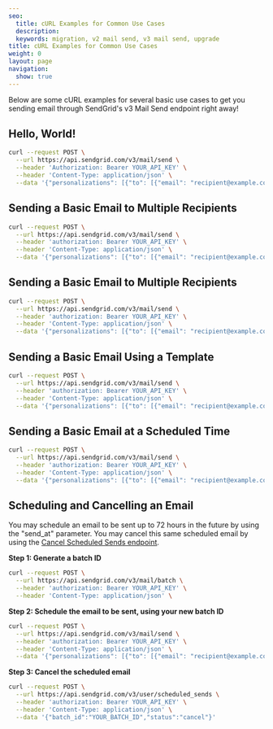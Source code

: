 ```yaml
---
seo:
  title: cURL Examples for Common Use Cases
  description:
  keywords: migration, v2 mail send, v3 mail send, upgrade
title: cURL Examples for Common Use Cases
weight: 0
layout: page
navigation:
  show: true
---
```


Below are some cURL examples for several basic use cases to get you sending email through SendGrid's v3 Mail Send endpoint right away!

## 	Hello, World!
 	
```bash
curl --request POST \
  --url https://api.sendgrid.com/v3/mail/send \
  --header 'Authorization: Bearer YOUR_API_KEY' \
  --header 'Content-Type: application/json' \
  --data '{"personalizations": [{"to": [{"email": "recipient@example.com"}]}],"from": {"email": "sendeexampexample@example.com"},"subject": "Hello, World!","content": [{"type": "text/plain", "value": "Heya!"}]}'
```

## 	Sending a Basic Email to Multiple Recipients
 	
```bash
curl --request POST \
  --url https://api.sendgrid.com/v3/mail/send \
  --header 'authorization: Bearer YOUR_API_KEY' \
  --header 'Content-Type: application/json' \
  --data '{"personalizations": [{"to": [{"email": "recipient@example.com"}],"cc": [{"email":"recipient2@example.com"}, {"email": "recipient3@example.com"}, {"email":"recipient4@example.com"}]}], "from": {"email": "sendeexampexample@example.com"},"subject":"Hello, World!", "content": [{"type": "text/plain", "value": "Heya!"}]}'
```

## 	Sending a Basic Email to Multiple Recipients
 	
```bash
curl --request POST \
  --url https://api.sendgrid.com/v3/mail/send \
  --header 'authorization: Bearer YOUR_API_KEY' \
  --header 'Content-Type: application/json' \
  --data '{"personalizations": [{"to": [{"email": "recipient@example.com"}],"cc": [{"email":"recipient2@example.com"}, {"email": "recipient3@example.com"}, {"email":"recipient4@example.com"}]}], "from": {"email": "sendeexampexample@example.com"},"subject":"Hello, World!", "content": [{"type": "text/plain", "value": "Heya!"}]}'
```

## 	Sending a Basic Email Using a Template
 	
```bash
curl --request POST \
  --url https://api.sendgrid.com/v3/mail/send \
  --header 'authorization: Bearer YOUR_API_KEY' \
  --header 'Content-Type: application/json' \
  --data '{"personalizations": [{"to": [{"email": "recipient@example.com"}]}],"from": {"email": "sendeexampexample@example.com"},"subject":"Hello, World!","content": [{"type": "text/plain","value": "Heya!"}], "template_id" : "YOUR_TEMPLATE_ID"}'
```

## 	Sending a Basic Email at a Scheduled Time
 	
```bash
curl --request POST \
  --url https://api.sendgrid.com/v3/mail/send \
  --header 'authorization: Bearer YOUR_API_KEY' \
  --header 'Content-Type: application/json' \
  --data '{"personalizations": [{"to": [{"email": "recipient@example.com"}]}],"from": {"email": "sendeexampexample@example.com"},"subject":"Hello, World!","content": [{"type": "text/plain","value": "Heya!"}], "send_at" : "UNIX_TIMESTAMP_HERE"}'
```

## 	Scheduling and Cancelling an Email
 	
You may schedule an email to be sent up to 72 hours in the future by using the "send_at" parameter. You may cancel this same scheduled email by using the [Cancel Scheduled Sends endpoint]({{root_url}}/API_Reference/Web_API_v3/cancel_schedule_send.html).

**Step 1: Generate a batch ID**
```bash
curl --request POST \
  --url https://api.sendgrid.com/v3/mail/batch \
  --header 'authorization: Bearer YOUR_API_KEY' \
  --header 'Content-Type: application/json' \
```

**Step 2: Schedule the email to be sent, using your new batch ID**
```bash
curl --request POST \
  --url https://api.sendgrid.com/v3/mail/send \
  --header 'authorization: Bearer YOUR_API_KEY' \
  --header 'Content-Type: application/json' \
  --data '{"personalizations": [{"to": [{"email": "recipient@example.com"}]}],"from": {"email": "sendeexampexample@example.com"},"subject":"Hello, World!","content": [{"type": "text/plain","value": "Heya!"}], "send_at" : "UNIX_TIMESTAMP_HERE", "batch_id" : "YOUR_BATCH_ID"}'
```

**Step 3: Cancel the scheduled email**
```bash
curl --request POST \
  --url https://api.sendgrid.com/v3/user/scheduled_sends \
  --header 'authorization: Bearer YOUR_API_KEY' \
  --header 'Content-Type: application/json' \
  --data '{"batch_id":"YOUR_BATCH_ID","status":"cancel"}'
```
